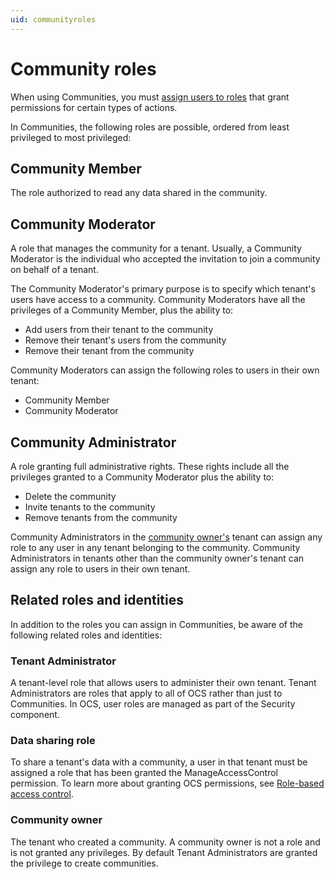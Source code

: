 ```yaml
---
uid: communityroles
---
```


# Community roles

When using Communities, you must [assign users to roles](xref:managecommunityusers#assign-user-roles) that grant permissions for certain types of actions.

In Communities, the following roles are possible, ordered from least privileged to most privileged:

## Community Member

The role authorized to read any data shared in the community.

## Community Moderator

A role that  manages the community for a tenant. Usually, a Community Moderator is the individual who accepted the invitation to join a community on behalf of a tenant. 

The Community Moderator's primary purpose is to specify which tenant's users have access to a community. Community Moderators have all the privileges of a Community Member, plus the ability to:  

- Add users from their tenant to the community
- Remove their tenant's users from the community
- Remove their tenant from the community

Community Moderators can assign the following roles to users in their own tenant:

- Community Member
- Community Moderator

## Community Administrator

A role granting full administrative rights. These rights include all the privileges granted to a Community Moderator plus the ability to:

- Delete the community
- Invite tenants to the community
- Remove tenants from the community

Community Administrators in the [community owner's](#community-owner) tenant can assign any role to any user in any tenant belonging to the community. Community Administrators in tenants other than the community owner's tenant can assign any role to users in their own tenant.

## Related roles and identities

In addition to the roles you can assign in Communities, be aware of the following related roles and identities:

### Tenant Administrator

A tenant-level role that allows users to administer their own tenant. Tenant Administrators are roles that apply to all of OCS rather than just to Communities. In OCS, user roles are managed as part of the Security component.

### Data sharing role

To share a tenant's data with a community, a user in that tenant must be assigned a role that has been granted the ManageAccessControl permission. To learn more about granting OCS permissions, see [Role-based access control](xref:accessControl).

### Community owner

The tenant who created a community. A community owner is not a role and is not granted any privileges. By default Tenant Administrators are granted the privilege to create communities.
